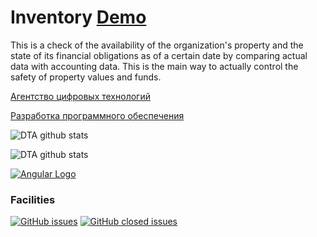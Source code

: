 # Inventory [Demo](https://digital-technology-agency.github.io/equipment-inventory/)
This is a check of the availability of the organization's property and the state
 of its financial obligations as of a certain date by comparing actual data with
  accounting data. This is the main way to actually control the safety of property
   values and funds.

[Агентство цифровых технологий](https://dta.agency/)

[Разработка программного обеспечения](https://dta.agency/)

![DTA github stats](https://github-readme-stats.vercel.app/api?username=digitaltechnologyagency&show_icons=true)

![DTA github stats](https://github-readme-stats.vercel.app/api?username=deemakuzovkin&show_icons=true)

[![Angular Logo](https://www.vectorlogo.zone/logos/angular/angular-icon.svg)](https://angular.io/)

### Facilities
[![GitHub issues](https://img.shields.io/github/issues/digital-technology-agency/equipment-inventory?color=0A0ECD)](https://github.com/digital-technology-agency/equipment-inventory/issues?q=is%3Aopen+is%3Aissue)
[![GitHub closed issues](https://img.shields.io/github/issues-closed/digital-technology-agency/equipment-inventory?style=flat)](https://github.com/digital-technology-agency/equipment-inventory/issues?q=is%3Aissue+is%3Aclosed)
